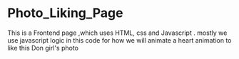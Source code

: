 # Photo_Liking_Page
This is a Frontend page ,which uses HTML, css and Javascript . mostly we use javascript logic in this code for how we will animate a heart animation to like this Don girl's photo
